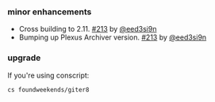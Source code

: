 ### minor enhancements

- Cross building to 2.11. [#213][213] by [@eed3si9n][@eed3si9n]
- Bumping up Plexus Archiver version. [#213][213] by [@eed3si9n][@eed3si9n]

### upgrade

If you're using conscript:

    cs foundweekends/giter8

  [213]: https://github.com/foundweekends/giter8/pull/213
  [@eed3si9n]: https://github.com/eed3si9n
